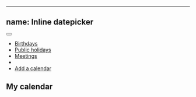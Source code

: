 
---
name: Inline datepicker
---
<div class="dropdown float--right">
  <button type="button" data-toggle="dropdown" class="btn btn--unstyled"><em class="fa fa-ellipsis-h fa-lg fa-lone"></em></button>
  <ul class="ui-dropdown">
    <li><a href="#"><em class="fa fa-circle fa-fw"></em>Birthdays</a></li>
    <li><a href="#"><em class="fa fa-circle fa-fw"></em>Public holidays</a></li>
    <li><a href="#"><em class="fa fa-circle fa-fw"></em>Meetings</a></li>
    <li class="seperator"></li>
    <li><a href="#"><em class="fa fa-plus fa-fw"></em>Add a calendar</a></li>
  </ul>
</div>
<h2>My calendar</h2>
<div class="js-datepicker-inline"></div>